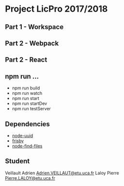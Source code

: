 # Project LicPro 2017/2018

## Part 1 - Workspace

## Part 2 - Webpack

## Part 2 - React

## npm run ...

* npm run build
* npm run watch
* npm run start
* npm run startDev
* npm run testServer

## Dependencies

* [node-uuid](https://www.npmjs.com/package/node-uuid)
* [frisby](https://www.npmjs.com/package/frisby)
* [node-find-files](https://www.npmjs.com/package/node-find-files)

## Student

Veillault Adrien Adrien.VEILLAUT@etu.uca.fr
Laloy Pierre Pierre.LALOY@etu.uca.fr
